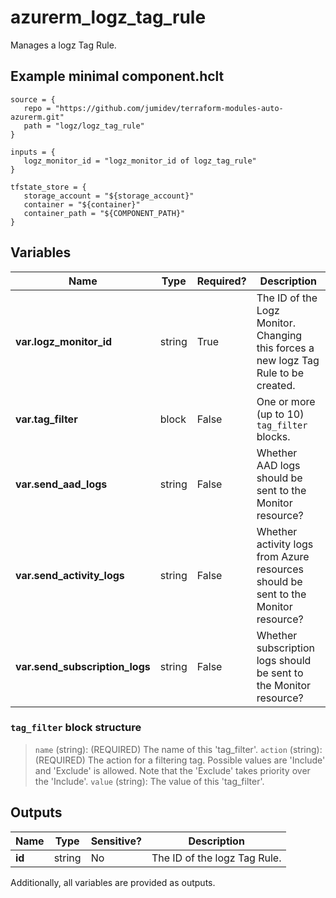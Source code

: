 # azurerm_logz_tag_rule

Manages a logz Tag Rule.

## Example minimal component.hclt

```hcl
source = {
   repo = "https://github.com/jumidev/terraform-modules-auto-azurerm.git" 
   path = "logz/logz_tag_rule" 
}

inputs = {
   logz_monitor_id = "logz_monitor_id of logz_tag_rule" 
}

tfstate_store = {
   storage_account = "${storage_account}" 
   container = "${container}" 
   container_path = "${COMPONENT_PATH}" 
}

```

## Variables

| Name | Type | Required? |  Description |
| ---- | ---- | --------- |  ----------- |
| **var.logz_monitor_id** | string | True | The ID of the Logz Monitor. Changing this forces a new logz Tag Rule to be created. | 
| **var.tag_filter** | block | False | One or more (up to 10) `tag_filter` blocks. | 
| **var.send_aad_logs** | string | False | Whether AAD logs should be sent to the Monitor resource? | 
| **var.send_activity_logs** | string | False | Whether activity logs from Azure resources should be sent to the Monitor resource? | 
| **var.send_subscription_logs** | string | False | Whether subscription logs should be sent to the Monitor resource? | 

### `tag_filter` block structure

>`name` (string): (REQUIRED) The name of this 'tag_filter'.
>`action` (string): (REQUIRED) The action for a filtering tag. Possible values are 'Include' and 'Exclude' is allowed. Note that the 'Exclude' takes priority over the 'Include'.
>`value` (string): The value of this 'tag_filter'.



## Outputs

| Name | Type | Sensitive? | Description |
| ---- | ---- | --------- | --------- |
| **id** | string | No  | The ID of the logz Tag Rule. | 

Additionally, all variables are provided as outputs.
